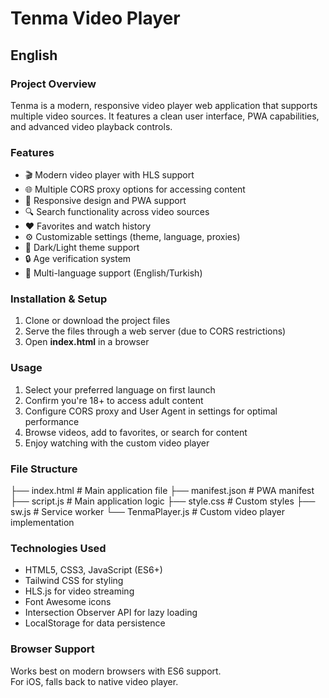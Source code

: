 # Tenma Video Player

## English

### Project Overview
Tenma is a modern, responsive video player web application that supports multiple video sources. It features a clean user interface, PWA capabilities, and advanced video playback controls.

### Features
- 🎬 Modern video player with HLS support  
- 🌐 Multiple CORS proxy options for accessing content  
- 📱 Responsive design and PWA support  
- 🔍 Search functionality across video sources  
- ❤️ Favorites and watch history  
- ⚙️ Customizable settings (theme, language, proxies)  
- 🌙 Dark/Light theme support  
- 🔒 Age verification system  
- 📖 Multi-language support (English/Turkish)  

### Installation & Setup
1. Clone or download the project files  
2. Serve the files through a web server (due to CORS restrictions)  
3. Open **index.html** in a browser  

### Usage
1. Select your preferred language on first launch  
2. Confirm you're 18+ to access adult content  
3. Configure CORS proxy and User Agent in settings for optimal performance  
4. Browse videos, add to favorites, or search for content  
5. Enjoy watching with the custom video player  

### File Structure

├── index.html          # Main application file ├── manifest.json       # PWA manifest ├── script.js           # Main application logic ├── style.css           # Custom styles 
├── sw.js               # Service worker 
└── TenmaPlayer.js      # Custom video player implementation

### Technologies Used
- HTML5, CSS3, JavaScript (ES6+)  
- Tailwind CSS for styling  
- HLS.js for video streaming  
- Font Awesome icons  
- Intersection Observer API for lazy loading  
- LocalStorage for data persistence  

### Browser Support
Works best on modern browsers with ES6 support.  
For iOS, falls back to native video player.  
